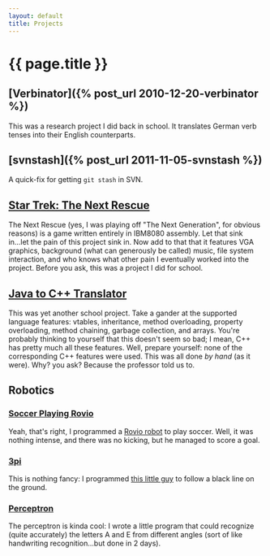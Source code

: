 ```yaml
---
layout: default
title: Projects
---
```


# {{ page.title }}

## [Verbinator]({% post_url 2010-12-20-verbinator %})

This was a research project I did back in school.  It translates German verb tenses into their English
counterparts.

## [svnstash]({% post_url 2011-11-05-svnstash %})

A quick-fix for getting `git stash` in SVN.

## [Star Trek: The Next Rescue](https://github.com/thatguystone/star-trek-the-next-rescue/)

The Next Rescue (yes, I was playing off "The Next Generation", for obvious reasons) is a game
written entirely in IBM8080 assembly.  Let that sink in...let the pain of this project sink in.
Now add to that that it features VGA graphics, background (what can generously be called) music, 
file system interaction, and who knows what other pain I eventually worked into the project.
Before you ask, this was a project I did for school.

## [Java to C++ Translator](https://github.com/thatguystone/nyu-object-oriented-2010)

This was yet another school project.  Take a gander at the supported language features: vtables,
inheritance, method overloading, property overloading, method chaining, garbage collection, and
arrays.  You're probably thinking to yourself that this doesn't seem so bad; I mean, C++ has pretty
much all these features.  Well, prepare yourself: none of the corresponding C++ features were used.
This was all done _by hand_ (as it were).  Why? you ask?  Because the professor told us to.

## Robotics

### [Soccer Playing Rovio](https://github.com/thatguystone/nyu-robotics-2010-rovio)

Yeah, that's right, I programmed a [Rovio robot](http://www.wowwee.com/en/products/tech/telepresence/rovio)
to play soccer.  Well, it was nothing intense, and there was no kicking, but he managed to score a goal.

### [3pi](https://github.com/thatguystone/nyu-robotics-2010-3pi)

This is nothing fancy: I programmed [this little guy](http://www.pololu.com/catalog/product/975) to
follow a black line on the ground.

### [Perceptron](https://github.com/thatguystone/nyu-robotics-2010-perceptron)

The perceptron is kinda cool: I wrote a little program that could recognize (quite accurately) the
letters A and E from different angles (sort of like handwriting recognition...but done in 2 days).
